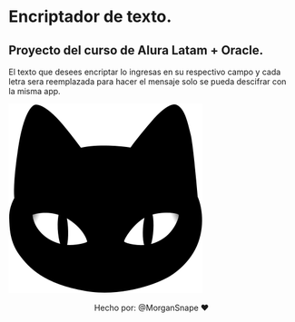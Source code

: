 # Encriptador de texto.
## Proyecto del curso de Alura Latam + Oracle. 
El texto que desees encriptar lo ingresas en su respectivo campo y cada letra sera reemplazada para hacer el mensaje solo se pueda descifrar con la misma app.

![Screenshot of a comment on a GitHub issue showing an image, added in the Markdown, of an Octocat smiling and raising a tentacle.](/img/Gatito.svg)

<p align="center"> Hecho por: @MorganSnape ❤️</p>
